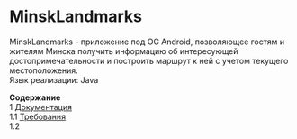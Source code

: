 # MinskLandmarks
MinskLandmarks - приложение под ОС Android, позволяющее гостям и жителям Минска получить информацию об интересующей достопримечательности и построить маршрут к ней с учетом текущего местоположения.  
Язык реализации: Java

**Содержание**  
1  [Документация](Documentation)  
1.1  [Требования](Documentation/Requirements/Requirements%20Document.md)  
1.2  
